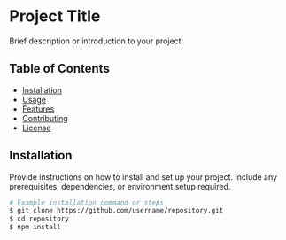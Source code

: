 # Project Title

Brief description or introduction to your project.

## Table of Contents

- [Installation](#installation)
- [Usage](#usage)
- [Features](#features)
- [Contributing](#contributing)
- [License](#license)

## Installation

Provide instructions on how to install and set up your project. Include any prerequisites, dependencies, or environment setup required.

```bash
# Example installation command or steps
$ git clone https://github.com/username/repository.git
$ cd repository
$ npm install
